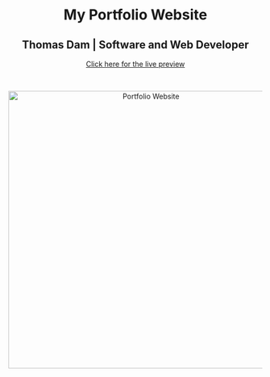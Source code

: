 <h1 align="center">My Portfolio Website</h1>
<h2 align="center">Thomas Dam | Software and Web Developer </h2>
<p align="center"><a href="">Click here for the live preview</a></p><br>

<p align="center">
<img src="https://imgur.com/mhdU43C" width="550" alt="Portfolio Website">
</p>
